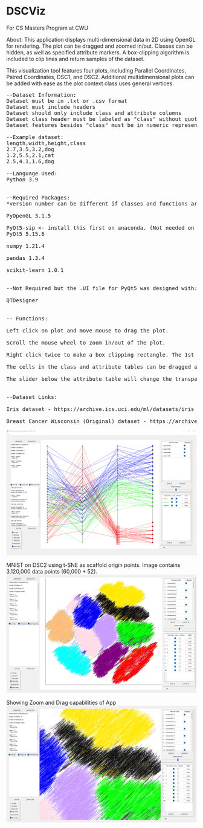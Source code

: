 # DSCViz
For CS Masters Program at CWU

About:
This application displays multi-dimensional data in 2D using OpenGL for rendering. The plot can be dragged and zoomed in/out. Classes can be hidden, as well as specified attribute markers. A box-clipping algorithm is included to clip lines and return samples of the dataset.

This visualization tool features four plots, including Parallel Coordinates, Paired Coordinates, DSC1, and DSC2. Additional multidimensional plots can be added with ease as the plot context class uses general vertices.

<pre>
--Dataset Information:
Dataset must be in .txt or .csv format
Dataset must include headers 
Dataset should only include class and attribute columns
Dataset class header must be labeled as "class" without quotations
Dataset features besides "class" must be in numeric representation

--Example dataset:
length,width,height,class
2.7,3.5,3.2,dog
1.2,5.5,2.1,cat
2.5,4.1,1.6,dog

--Language Used:
Python 3.9


--Required Packages:
*version number can be different if classes and functions are present

PyOpenGL 3.1.5

PyQt5-sip <- install this first on anaconda. (Not needed on Pycharm)
PyQt5 5.15.6

numpy 1.21.4

pandas 1.3.4

scikit-learn 1.0.1


--Not Required but the .UI file for PyQt5 was designed with:

QTDesigner


-- Functions:

Left click on plot and move mouse to drag the plot.

Scroll the mouse wheel to zoom in/out of the plot.

Right click twice to make a box clipping rectangle. The 1st right click is the upper right corner, and the 2nd right click is the bottom left corner.

The cells in the class and attribute tables can be dragged and dropped to switch their orders.

The slider below the attribute table will change the transparency of the attribute markers that are not selected in the highlight column.


--Dataset Links:

Iris dataset - https://archive.ics.uci.edu/ml/datasets/iris

Breast Cancer Wisconsin (Original) dataset - https://archive.ics.uci.edu/ml/datasets/breast+cancer+wisconsin+%28original%29
</pre>


![window](/Images/APP_WINDOW.png)


MNIST on DSC2 using t-SNE as scaffold origin points. Image contains 3,120,000 data points (60,000 * 52). 
![mnist](/Images/MNIST.png)

Showing Zoom and Drag capabilities of App
![mnist](/Images/MNIST_ZOOM.png)
